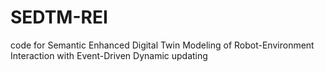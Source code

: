 # SEDTM-REI
code for Semantic Enhanced Digital Twin Modeling of Robot-Environment Interaction with Event-Driven Dynamic updating
